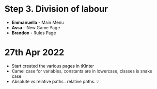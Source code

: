 # Step 3. Division of labour
* **Emmanuella** - Main Menu
* **Assa** - New Game Page
* **Brandon** - Rules Page

# 27th Apr 2022
* Start created the various pages in tKinter
* Camel case for variables, constants are in lowercase, classes is snake case
* Absolute vs relative paths.. relative paths. 💡
